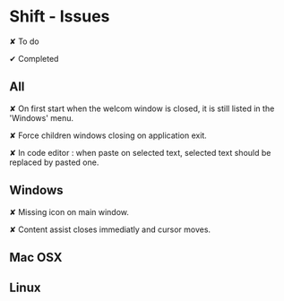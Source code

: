 
# Shift - Issues

<t>✘</t> To do

<d>✔</d> Completed


## All

<t>✘</t> On first start when the welcom window is closed, it is still listed in the 'Windows' menu.

<t>✘</t> Force children windows closing on application exit.

<t>✘</t> In code editor : when paste on selected text, selected text should be replaced by pasted one.

## Windows

<t>✘</t> Missing icon on main window.

<t>✘</t> Content assist closes immediatly and cursor moves.

## Mac OSX

## Linux
